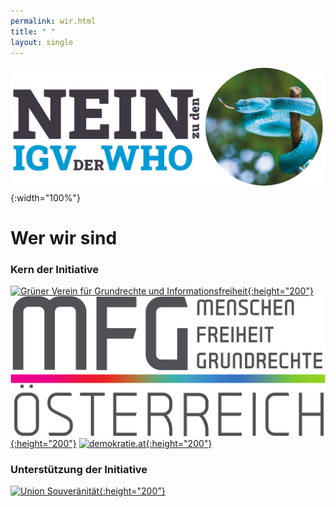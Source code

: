 ```yaml
---
permalink: wir.html
title: " "
layout: single
---
```


![Nein zu den IGV der WHO](/assets/images/NEIN-zu-IGV-quer.png){:width="100%"}

# Wer wir sind

### Kern der Initiative

[![Grüner Verein für Grundrechte und Informationsfreiheit](/assets/images/2023-05-18-GGI-logo.svg){:height="200"}](https://ggi-initiative.at/)
[![MFG Österreich – Menschen Freiheit Grundrechte](/assets/images/MFG_logo.svg){:height="200"}](https://www.mfg-oe.at/)
[![demokratie.at](/assets/images/2023-04-08-Demokratie.svg){:height="200"}](https://demokratie.at/)

### Unterstützung der Initiative

[![Union Souveränität](/assets/images/2023-05-18-Souveraenitaet.svg){:height="200"}](https://souveraenitaet.org)

